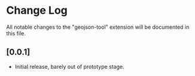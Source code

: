 # Change Log

All notable changes to the "geojson-tool" extension will be documented in this file.

## [0.0.1]

- Initial release, barely out of prototype stage.